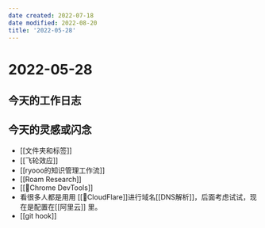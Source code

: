 ```yaml
---
date created: 2022-07-18
date modified: 2022-08-20
title: '2022-05-28'
---
```


# 2022-05-28

## 今天的工作日志

## 今天的灵感或闪念

- [[文件夹和标签]]
- [[飞轮效应]]
- [[ryooo的知识管理工作流]]
- [[Roam Research]]
- [[🤖Chrome DevTools]]
- 看很多人都是用用 [[🔗CloudFlare]]进行域名[[DNS解析]]，后面考虑试试，现在是配置在[[阿里云]] 里。
- [[git hook]]
